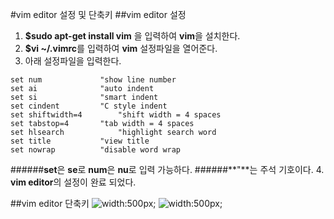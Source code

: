 #vim editor 설정 및 단축키
##vim editor 설정
1. **$sudo apt-get install vim** 을 입력하여 **vim**을 설치한다.
2. **$vi ~/.vimrc**를 입력하여 **vim** 설정파일을 열어준다.
3. 아래 설정파일을 입력한다.
```vim
set num				"show line number
set ai				"auto indent
set si				"smart indent
set cindent			"C style indent
set shiftwidth=4		"shift width = 4 spaces
set tabstop=4		"tab width = 4 spaces
set hlsearch			"highlight search word
set title			"view title
set nowrap			"disable word wrap
``` 
######**set**은 **se**로 **num**은 **nu**로 입력 가능하다.
######**"**는 주석 기호이다.
4. **vim editor**의 설정이 완료 되었다.

##vim editor 단축키
![](http://i.imgur.com/27tjp8j.jpg "width:500px;")
![](http://i.imgur.com/hfgBIAy.jpg "width:500px;")